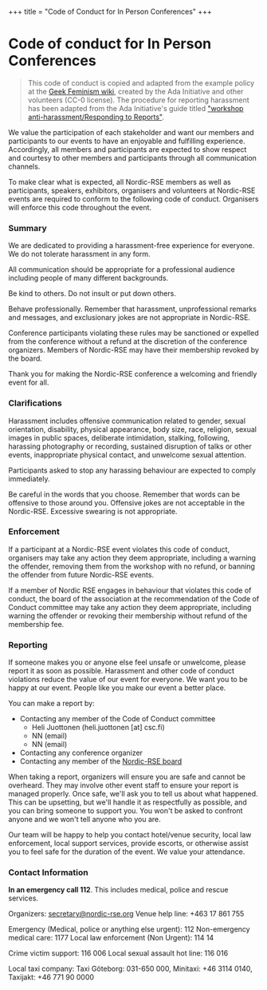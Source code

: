 +++
title = "Code of Conduct for In Person Conferences"
+++


# Code of conduct for In Person Conferences

> This code of conduct is copied and adapted from the example policy at the
> [Geek Feminism wiki](https://geekfeminism.fandom.com/wiki/Conference_anti-harassment/Policy),
> created by the Ada Initiative and other volunteers (CC-0 license).
> The procedure for reporting harassment has been adapted from the Ada Initiative's guide titled
> ["workshop anti-harassment/Responding to Reports"](http://geekfeminism.fandom.com/wiki/Conference_anti-harassment/Responding_to_reports).

We value the participation of each stakeholder and want our members and
participants to our events to have an enjoyable and fulfilling experience.
Accordingly, all members and participants are expected to show respect and
courtesy to other members and participants through all communication channels.

To make clear what is expected, all Nordic-RSE members as well as participants,
speakers, exhibitors, organisers and volunteers at Nordic-RSE events are
required to conform to the following code of conduct. Organisers will enforce
this code throughout the event.


### Summary

We are dedicated to providing a harassment-free experience for everyone. We do
not tolerate harassment in any form.

All communication should be appropriate for a professional audience including
people of many different backgrounds.

Be kind to others. Do not insult or put down others.

Behave professionally. Remember that harassment, unprofessional remarks and
messages, and exclusionary jokes are not appropriate in Nordic-RSE.

Conference participants violating these rules may be sanctioned or expelled from
the conference without a refund at the discretion of the conference organizers.
Members of Nordic-RSE may have their membership revoked by the board.

Thank you for making the Nordic-RSE conference a welcoming and friendly event
for all.


### Clarifications

Harassment includes offensive communication related to gender, sexual
orientation, disability, physical appearance, body size, race, religion, sexual
images in public spaces, deliberate intimidation, stalking, following,
harassing photography or recording, sustained disruption of talks or other
events, inappropriate physical contact, and unwelcome sexual attention.

Participants asked to stop any harassing behaviour are expected to comply
immediately.

Be careful in the words that you choose. Remember that words can be offensive
to those around you. Offensive jokes are not acceptable in the Nordic-RSE.
Excessive swearing is not appropriate.


### Enforcement

If a participant at a Nordic-RSE event violates this code of conduct,
organisers may take any action they deem appropriate, including a
warning the offender, removing them from the workshop with no refund, or 
banning the offender from future Nordic-RSE events.

If a member of Nordic RSE engages in behaviour that violates this code of conduct,
the board of the association at the recommendation of the Code of Conduct committee
may take any action they deem appropriate, including warning the offender or revoking
their membership without refund of the membership fee.


### Reporting

If someone makes you or anyone else feel unsafe or unwelcome, please report it
as soon as possible. Harassment and other code of conduct violations reduce the
value of our event for everyone. We want you to be happy at our event. People
like you make our event a better place.



You can make a report by:

 * Contacting any member of the Code of Conduct committee
    * Heli Juottonen (heli.juottonen [at] csc.fi)
    * NN (email)
    * NN (email)
 * Contacting any conference organizer
 * Contacting any member of the [Nordic-RSE board](/about/governance/)

When taking a report, organizers will ensure you are safe and cannot be
overheard. They may involve other event staff to ensure your report is managed properly.
Once safe, we'll ask you to tell us about what happened. This can be upsetting, but
we'll handle it as respectfully as possible, and you can bring someone to support you.
You won't be asked to confront anyone and we won't tell anyone who you are.

Our team will be happy to help you contact hotel/venue security, local law enforcement,
local support services, provide escorts, or otherwise assist you to feel safe for the
duration of the event. We value your attendance.


### Contact Information

**In an emergency call 112**. This includes medical, police and rescue services.

Organizers: secretary@nordic-rse.org
Venue help line: +463 17 861 755

Emergency (Medical, police or anything else urgent): 112
Non-emergency medical care: 1177
Local law enforcement (Non Urgent): 114 14


Crime victim support: 116 006
Local sexual assault hot line: 116 016

Local taxi company: Taxi Göteborg: 031-650 000, Minitaxi: +46 3114 0140, Taxijakt: +46 771 90 0000
